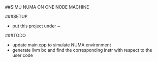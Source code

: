 ##SIMU NUMA ON ONE NODE MACHINE

###SETUP
* put this project under ~

###TODO
* update main.cpp to simulate NUMA environment
* generate llvm bc and find the corresponding instr with respect to the user code